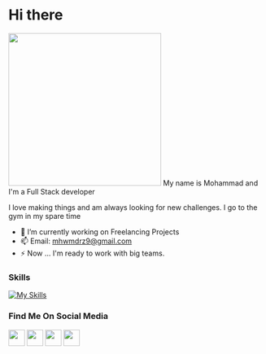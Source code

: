 # Hi there


<img src="https://user-images.githubusercontent.com/74038190/212748842-9fcbad5b-6173-4175-8a61-521f3dbb7514.gif" width="300">
My name is Mohammad and I'm a Full Stack developer

I love making things and am always looking for new challenges. I go to the gym in my spare time

- 🔭 I’m currently working on Freelancing Projects
- 📫 Email: mhwmdrz9@gmail.com 
- ⚡ Now ... I'm ready to work with big teams.

### Skills

[![My Skills](https://skillicons.dev/icons?i=js,html,css,bootstrap,react,jquery,php,laravel,mysql&perline=3)](https://skillicons.dev)

### Find Me On Social Media
<p align="left">
<a href="https://www.github.com/mohmdrezaei" target="_blank" rel="noreferrer"><img src="https://raw.githubusercontent.com/danielcranney/readme-generator/main/public/icons/socials/github.svg" width="32" height="32" /></a> <a href="http://www.instagram.com/mohammd.rezaei__" target="_blank" rel="noreferrer"><img src="https://raw.githubusercontent.com/danielcranney/readme-generator/main/public/icons/socials/instagram.svg" width="32" height="32" /></a> <a href="https://www.linkedin.com/in/mohamad-rezaeii" target="_blank" rel="noreferrer"><img src="https://raw.githubusercontent.com/danielcranney/readme-generator/main/public/icons/socials/linkedin.svg" width="32" height="32" /></a>
  <a href="https://discord.gg/mohammad_rezaei#0257" target="_blank" rel="noreferrer"><img src="https://raw.githubusercontent.com/danielcranney/readme-generator/main/public/icons/socials/discord.svg" width="32" height="32" /></a>
</p>
</p>

